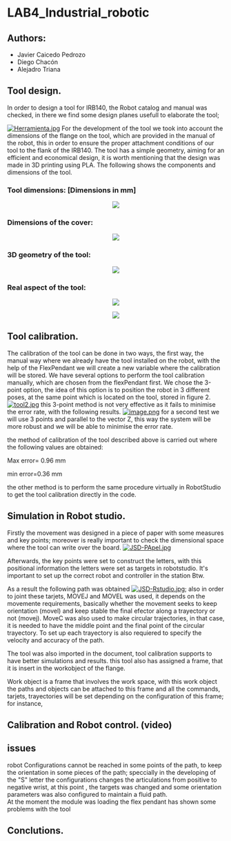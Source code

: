 # LAB4_Industrial_robotic

## Authors:
- Javier Caicedo Pedrozo
- Diego Chacón 
- Alejadro Triana
## Tool design.

In order to design a tool for IRB140, the Robot catalog and manual was checked, in there we find some design planes usefull to elaborate the tool; 

[![Herramienta.jpg](https://i.postimg.cc/FHGzwKhJ/Herramienta.jpg)](https://postimg.cc/k267bq6n)
For the development of the tool we took into account the dimensions of the flange on the tool, which are provided in the manual of the robot, this in order to ensure the proper attachment conditions of our tool to the flank of the IRB140. The tool has a simple geometry, aiming for an efficient and economical design, it is worth mentioning that the design was made in 3D printing using PLA.
The following shows the components and dimensions of the tool.

### Tool dimensions: [Dimensions in mm]
<p align="center"><img src="https://i.postimg.cc/3JxJy8Rb/tool-medidas.png"</p>

### Dimensions of the cover:
<p align="center"><img src="https://i.postimg.cc/0jckt3tf/medidas-tapa.png"</p>

### 3D geometry of the tool:
<p align="center"><img src="https://i.postimg.cc/L8q9Txjt/modelo3D.png"</p>

### Real aspect of the tool:
<p align="center"><img src="https://i.postimg.cc/J4Y7ZfH7/tool-fis1.jpg"</p>
<p align="center"><img src="https://i.postimg.cc/tR54CZXx/tool-fis2.jpg"</p>




## Tool calibration.
The calibration of the tool can be done in two ways, the first way, the manual way where we already have the tool installed on the robot, with the help of the FlexPendant we will create a new variable where the calibration will be stored.
We have several options to perform the tool calibration manually, which are chosen from the flexPendant first. We chose the 3-point option, the idea of this option is to position the robot in 3 different poses, at the same point which is located on the tool, stored in figure 2.
[![tool2.jpg](https://i.postimg.cc/KjrKbXQb/tool2.jpg)](https://postimg.cc/JH07329Y)
this 3-point method is not very effective as it fails to minimise the error rate, with the following results.
[![image.png](https://i.postimg.cc/Bny2M0V7/image.png)](https://postimg.cc/0zY6yLx7)
for a second test we will use 3 points and parallel to the vector Z, this way the system will be more robust and we will be able to minimise the error rate.

the method of calibration of the tool described above is carried out where the following values are obtained:

Max error= 0.96 mm 

min error=0.36 mm

the other method is to perform the same procedure virtually in RobotStudio to get the tool calibration directly in the code.    




## Simulation in Robot studio. 

Firstly the movement was designed in a piece of paper with some measures and key points; moreover is really important to check the dimensional space where the tool can write over the board.
[![JSD-PApel.jpg](https://i.postimg.cc/02NDDRvd/JSD-PApel.jpg)](https://postimg.cc/9zvDHkrr)



Afterwards, the key points were set to construct the letters, with this positional information the letters were set as targets in robotstudio. It's important to set up the correct robot and controller in the station Btw.

As a result the following path was obtained
[![JSD-Rstudio.jpg](https://i.postimg.cc/t4ZRGDdH/JSD-Rstudio.jpg)](https://postimg.cc/18S1pGYW); also in order to joint these tarjets, MOVEJ and MOVEL was used, it depends on the movemente requirements, basically whether the movement seeks to keep orientation (movel) and keep stable the final efector along a trayectory or not (movej). 
MoveC was also used to make circular trajectories, in that case, it is needed to have the middle point and the final point of the circular trayectory.
To set up each trayectory is also requiered to specify the velocity and accuracy of the path.

The tool was also imported in the document, tool calibration supports to have better simulations and results. this tool also has assigned a frame, that it is insert in the workobject of the flange.

Work object is a frame that involves the work space, with this work object the paths and objects can be attached to this frame and all the commands, tarjets, trayectories will be set depending on the configuration of this frame; for instance, 





## Calibration and Robot control.   (video) 


## issues 
robot Configurations cannot be reached in some points of the path, to keep the orientation in some pieces of the path; speccially in the developing of the "S" letter the configurations changes the articulations from positive to negative wrist, at this point , the targets was changed and some orientation parameters was also configured to maintain a fluid path.  
At the moment the module was loading the flex pendant has shown some problems with the tool

## Conclutions. 


